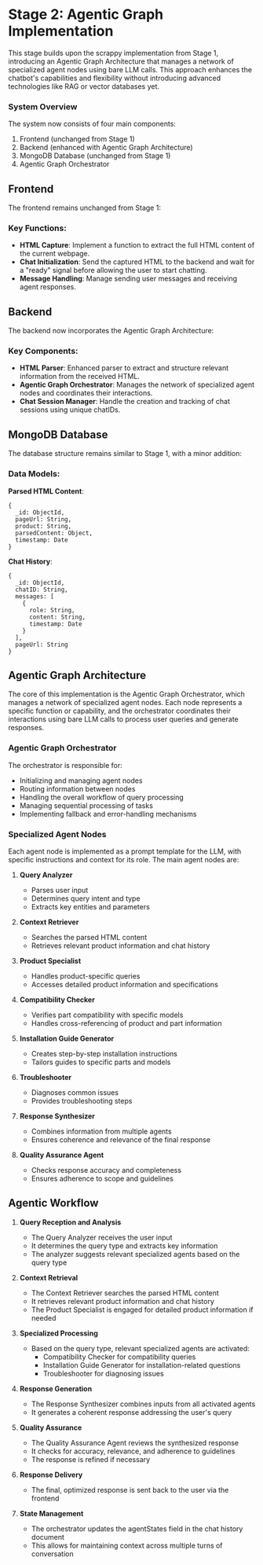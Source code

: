 # Stage 2: Agentic Graph Implementation

This stage builds upon the scrappy implementation from Stage 1, introducing an Agentic Graph Architecture that manages a network of specialized agent nodes using bare LLM calls. This approach enhances the chatbot's capabilities and flexibility without introducing advanced technologies like RAG or vector databases yet.

### System Overview

The system now consists of four main components:
1. Frontend (unchanged from Stage 1)
2. Backend (enhanced with Agentic Graph Architecture)
3. MongoDB Database (unchanged from Stage 1)
4. Agentic Graph Orchestrator

## Frontend

The frontend remains unchanged from Stage 1:

### Key Functions:

- **HTML Capture**: Implement a function to extract the full HTML content of the current webpage.
- **Chat Initialization**: Send the captured HTML to the backend and wait for a "ready" signal before allowing the user to start chatting.
- **Message Handling**: Manage sending user messages and receiving agent responses.

## Backend

The backend now incorporates the Agentic Graph Architecture:

### Key Components:

- **HTML Parser**: Enhanced parser to extract and structure relevant information from the received HTML.
- **Agentic Graph Orchestrator**: Manages the network of specialized agent nodes and coordinates their interactions.
- **Chat Session Manager**: Handle the creation and tracking of chat sessions using unique chatIDs.

## MongoDB Database

The database structure remains similar to Stage 1, with a minor addition:

### Data Models:

**Parsed HTML Content**:
```
{
  _id: ObjectId,
  pageUrl: String,
  product: String,
  parsedContent: Object,
  timestamp: Date
}
```

**Chat History**:
```
{
  _id: ObjectId,
  chatID: String,
  messages: [
    {
      role: String,
      content: String,
      timestamp: Date
    }
  ],
  pageUrl: String
}
```

## Agentic Graph Architecture

The core of this implementation is the Agentic Graph Orchestrator, which manages a network of specialized agent nodes. Each node represents a specific function or capability, and the orchestrator coordinates their interactions using bare LLM calls to process user queries and generate responses.

### Agentic Graph Orchestrator

The orchestrator is responsible for:
- Initializing and managing agent nodes
- Routing information between nodes
- Handling the overall workflow of query processing
- Managing sequential processing of tasks
- Implementing fallback and error-handling mechanisms

### Specialized Agent Nodes

Each agent node is implemented as a prompt template for the LLM, with specific instructions and context for its role. The main agent nodes are:

1. **Query Analyzer**
   - Parses user input
   - Determines query intent and type
   - Extracts key entities and parameters

2. **Context Retriever**
   - Searches the parsed HTML content
   - Retrieves relevant product information and chat history

3. **Product Specialist**
   - Handles product-specific queries
   - Accesses detailed product information and specifications

4. **Compatibility Checker**
   - Verifies part compatibility with specific models
   - Handles cross-referencing of product and part information

5. **Installation Guide Generator**
   - Creates step-by-step installation instructions
   - Tailors guides to specific parts and models

6. **Troubleshooter**
   - Diagnoses common issues
   - Provides troubleshooting steps

7. **Response Synthesizer**
   - Combines information from multiple agents
   - Ensures coherence and relevance of the final response

8. **Quality Assurance Agent**
   - Checks response accuracy and completeness
   - Ensures adherence to scope and guidelines

## Agentic Workflow

1. **Query Reception and Analysis**
   - The Query Analyzer receives the user input
   - It determines the query type and extracts key information
   - The analyzer suggests relevant specialized agents based on the query type

2. **Context Retrieval**
   - The Context Retriever searches the parsed HTML content
   - It retrieves relevant product information and chat history
   - The Product Specialist is engaged for detailed product information if needed

3. **Specialized Processing**
   - Based on the query type, relevant specialized agents are activated:
     - Compatibility Checker for compatibility queries
     - Installation Guide Generator for installation-related questions
     - Troubleshooter for diagnosing issues

4. **Response Generation**
   - The Response Synthesizer combines inputs from all activated agents
   - It generates a coherent response addressing the user's query

5. **Quality Assurance**
   - The Quality Assurance Agent reviews the synthesized response
   - It checks for accuracy, relevance, and adherence to guidelines
   - The response is refined if necessary

6. **Response Delivery**
   - The final, optimized response is sent back to the user via the frontend

7. **State Management**
   - The orchestrator updates the agentStates field in the chat history document
   - This allows for maintaining context across multiple turns of conversation